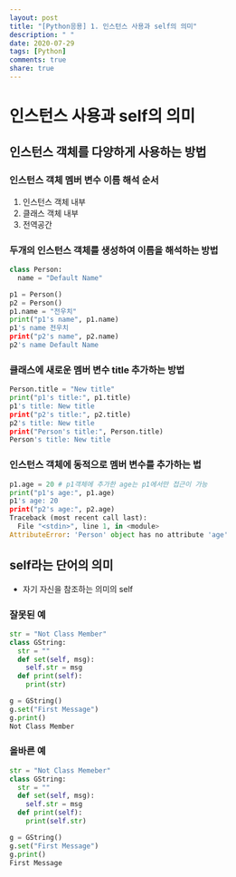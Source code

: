 ```yaml
---
layout: post
title: "[Python응용] 1. 인스턴스 사용과 self의 의미"
description: " "
date: 2020-07-29
tags: [Python]
comments: true
share: true
---
```


# 인스턴스 사용과 self의 의미

## 인스턴스 객체를 다양하게 사용하는 방법

### 인스턴스 객체 멤버 변수 이름 해석 순서
1. 인스턴스 객체 내부
2. 클래스 객체 내부
3. 전역공간

### 두개의 인스턴스 객체를 생성하여 이름을 해석하는 방법
```python
class Person:
  name = "Default Name"

p1 = Person()
p2 = Person()
p1.name = "전우치"
print("p1's name", p1.name)
p1's name 전우치
print("p2's name", p2.name)
p2's name Default Name
```

### 클래스에 새로운 멤버 변수 title 추가하는 방법
```python
Person.title = "New title"
print("p1's title:", p1.title)
p1's title: New title
print("p2's title:", p2.title)
p2's title: New title
print("Person's title:", Person.title)
Person's title: New title
```

### 인스턴스 객체에 동적으로 멤버 변수를 추가하는 법
```python
p1.age = 20 # p1객체에 추가한 age는 p1에서만 접근이 가능
print("p1's age:", p1.age)
p1's age: 20
print("p2's age:", p2.age)
Traceback (most recent call last):
  File "<stdin>", line 1, in <module>
AttributeError: 'Person' object has no attribute 'age'
```

## self라는 단어의 의미
- 자기 자신을 참조하는 의미의 self

### 잘못된 예
```python
str = "Not Class Member"
class GString:
  str = ""
  def set(self, msg):
    self.str = msg
  def print(self):
    print(str)

g = GString()
g.set("First Message")
g.print()
Not Class Member
```
### 올바른 예
```python
str = "Not Class Memeber"
class GString:
  str = ""
  def set(self, msg):
    self.str = msg
  def print(self):
    print(self.str)

g = GString()
g.set("First Message")
g.print()
First Message
```